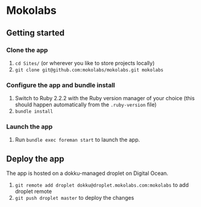 Mokolabs
========

## Getting started

### Clone the app
1. `cd Sites/` (or wherever you like to store projects locally)
2. `git clone git@github.com:mokolabs/mokolabs.git mokolabs`

### Configure the app and bundle install
1. Switch to Ruby 2.2.2 with the Ruby version manager of your choice (this
should happen automatically from the `.ruby-version` file)
2. `bundle install`

### Launch the app
1. Run `bundle exec foreman start` to launch the app.

## Deploy the app
The app is hosted on a dokku-managed droplet on Digital Ocean.

1. `git remote add droplet dokku@droplet.mokolabs.com:mokolabs` to add droplet remote
2. `git push droplet master` to deploy the changes
